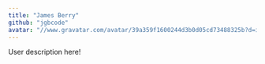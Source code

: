 ```yaml
---
title: "James Berry"
github: "jgbcode"
avatar: "//www.gravatar.com/avatar/39a359f1600244d3b0d05cd73488325b?d=identicon"
---
```


User description here!
